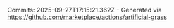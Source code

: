 Commits: 2025-09-27T17:15:21.362Z - Generated via https://github.com/marketplace/actions/artificial-grass
<br>

